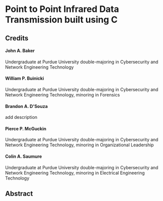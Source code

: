 # Point to Point Infrared Data Transmission built using C
## Credits
#### John A. Baker
Undergraduate at Purdue University double-majoring in Cybersecurity and Network Engineering Technology
#### William P. Buinicki
Undergraduate at Purdue University double-majoring in Cybersecurity and Network Engineering Technology, minoring in Forensics
#### Brandon A. D'Souza
add description
#### Pierce P. McGuckin
Undergraduate at Purdue University double-majoring in Cybersecurity and Network Engineering Technology, minoring in Organizational Leadership
#### Colin A. Saumure
Undergraduate at Purdue University double-majoring in Cybersecurity and Network Engineering Technology, minoring in Electrical Engineering Technology

## Abstract
